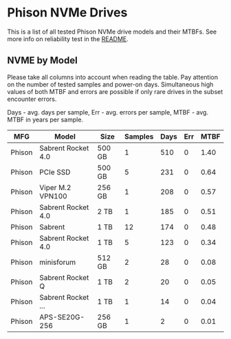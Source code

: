 Phison NVMe Drives
==================

This is a list of all tested Phison NVMe drive models and their MTBFs. See more
info on reliability test in the [README](https://github.com/bsdhw/SMART).

NVME by Model
------------

Please take all columns into account when reading the table. Pay attention on the
number of tested samples and power-on days. Simultaneous high values of both MTBF
and errors are possible if only rare drives in the subset encounter errors.

Days - avg. days per sample,
Err  - avg. errors per sample,
MTBF - avg. MTBF in years per sample.

| MFG       | Model              | Size   | Samples | Days  | Err   | MTBF |
|-----------|--------------------|--------|---------|-------|-------|------|
| Phison    | Sabrent Rocket 4.0 | 500 GB | 1       | 510   | 0     | 1.40   |
| Phison    | PCIe SSD           | 500 GB | 5       | 231   | 0     | 0.64   |
| Phison    | Viper M.2 VPN100   | 256 GB | 1       | 208   | 0     | 0.57   |
| Phison    | Sabrent Rocket 4.0 | 2 TB   | 1       | 185   | 0     | 0.51   |
| Phison    | Sabrent            | 1 TB   | 12      | 174   | 0     | 0.48   |
| Phison    | Sabrent Rocket 4.0 | 1 TB   | 5       | 123   | 0     | 0.34   |
| Phison    | minisforum         | 512 GB | 2       | 28    | 0     | 0.08   |
| Phison    | Sabrent Rocket Q   | 1 TB   | 2       | 20    | 0     | 0.05   |
| Phison    | Sabrent Rocket ... | 1 TB   | 1       | 14    | 0     | 0.04   |
| Phison    | APS-SE20G-256      | 256 GB | 1       | 2     | 0     | 0.01   |
